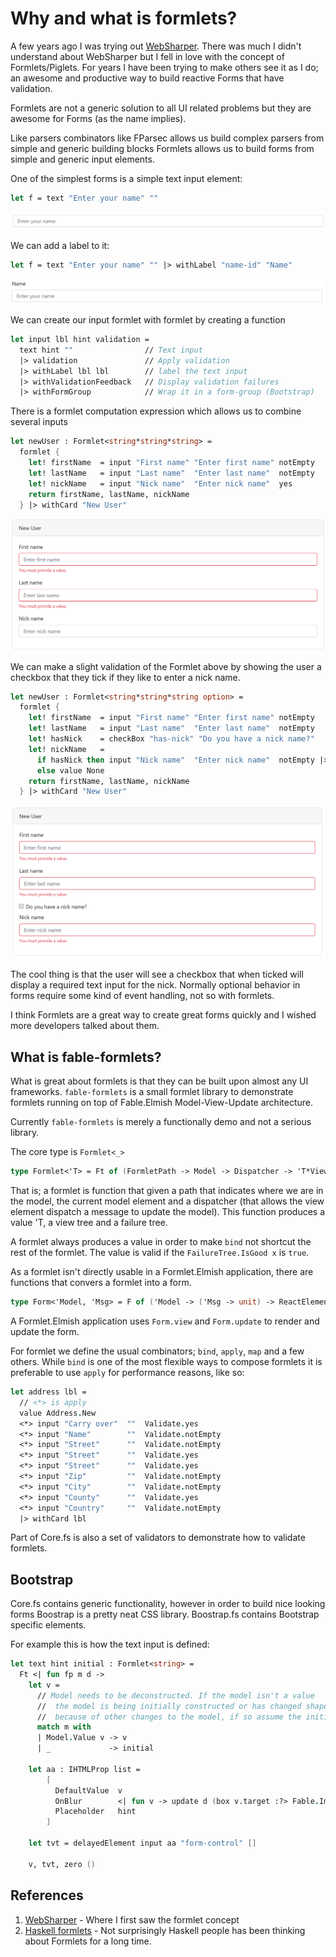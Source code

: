 # Why and what is formlets?

A few years ago I was trying out [WebSharper](http://websharper.com/). There was much I didn't understand about WebSharper but I fell in love with the concept of Formlets/Piglets. For years I have been trying to make others see it as I do; an awesome and productive way to build reactive Forms that have validation.

Formlets are not a generic solution to all UI related problems but they are awesome for Forms (as the name implies).

Like parsers combinators like FParsec allows us build complex parsers from simple and generic building blocks Formlets allows us to build forms from simple and generic input elements.

One of the simplest forms is a simple text input element:

```fsharp
let f = text "Enter your name" ""
```

![A single input formlet](images/example-0001.PNG)

We can add a label to it:

```fsharp
let f = text "Enter your name" "" |> withLabel "name-id" "Name"
```

![A single labeled input formlet](images/example-0002.PNG)

We can create our input formlet with formlet by creating a function

```fsharp
let input lbl hint validation =
  text hint ""                // Text input
  |> validation               // Apply validation
  |> withLabel lbl lbl        // label the text input
  |> withValidationFeedback   // Display validation failures
  |> withFormGroup            // Wrap it in a form-group (Bootstrap)
```

There is a formlet computation expression which allows us to combine several inputs

```fsharp
let newUser : Formlet<string*string*string> =
  formlet {
    let! firstName  = input "First name" "Enter first name" notEmpty
    let! lastName   = input "Last name"  "Enter last name"  notEmpty
    let! nickName   = input "Nick name"  "Enter nick name"  yes
    return firstName, lastName, nickName
  } |> withCard "New User"
```

![A customer formlet](images/example-0003.PNG)

We can make a slight validation of the Formlet above by showing the user a checkbox that they tick if they like to enter a nick name.

```fsharp
let newUser : Formlet<string*string*string option> =
  formlet {
    let! firstName  = input "First name" "Enter first name" notEmpty
    let! lastName   = input "Last name"  "Enter last name"  notEmpty
    let! hasNick    = checkBox "has-nick" "Do you have a nick name?"
    let! nickName   =
      if hasNick then input "Nick name"  "Enter nick name"  notEmpty |>> Some
      else value None
    return firstName, lastName, nickName
  } |> withCard "New User"
```

![A customer formlet](images/example-0004.PNG)

The cool thing is that the user will see a checkbox that when ticked will display a required text input for the nick. Normally optional behavior in forms require some kind of event handling, not so with formlets.


I think Formlets are a great way to create great forms quickly and I wished more developers talked about them.

## What is fable-formlets?

What is great about formlets is that they can be built upon almost any UI frameworks. `fable-formlets` is a small formlet library to demonstrate formlets running on top of Fable.Elmish Model-View-Update architecture.

Currently `fable-formlets` is merely a functionally demo and not a serious library.

The core type is `Formlet<_>`

```fsharp
type Formlet<'T> = Ft of (FormletPath -> Model -> Dispatcher -> 'T*ViewTree*FailureTree)
```

That is; a formlet is function that given a path that indicates where we are in the model, the current model element and a dispatcher (that allows the view element dispatch a message to update the model). This function produces a value 'T, a view tree and a failure tree.

A formlet always produces a value in order to make `bind` not shortcut the rest of the formlet. The value is valid if the `FailureTree.IsGood x` is `true`.

As a formlet isn't directly usable in a Formlet.Elmish application, there are functions that convers a formlet into a form.

```fsharp
type Form<'Model, 'Msg> = F of ('Model -> ('Msg -> unit) -> ReactElement)
```

A Formlet.Elmish application uses `Form.view` and `Form.update` to render and update the form.

For formlet we define the usual combinators; `bind`, `apply`, `map` and a few others. While `bind` is one of the most flexible ways to compose formlets it is preferable to use `apply` for performance reasons, like so:

```fsharp
let address lbl =
  // <*> is apply
  value Address.New
  <*> input "Carry over"  ""  Validate.yes
  <*> input "Name"        ""  Validate.notEmpty
  <*> input "Street"      ""  Validate.notEmpty
  <*> input "Street"      ""  Validate.yes
  <*> input "Street"      ""  Validate.yes
  <*> input "Zip"         ""  Validate.notEmpty
  <*> input "City"        ""  Validate.notEmpty
  <*> input "County"      ""  Validate.yes
  <*> input "Country"     ""  Validate.notEmpty
  |> withCard lbl
```

Part of Core.fs is also a set of validators to demonstrate how to validate formlets.

## Bootstrap

Core.fs contains generic functionality, however in order to build nice looking forms Boostrap is a pretty neat CSS library. Boostrap.fs contains Bootstrap specific elements.

For example this is how the text input is defined:

```fsharp
let text hint initial : Formlet<string> =
  Ft <| fun fp m d ->
    let v =
      // Model needs to be deconstructed. If the model isn't a value
      //  the model is being initially constructed or has changed shape
      //  because of other changes to the model, if so assume the initial value
      match m with
      | Model.Value v -> v
      | _             -> initial

    let aa : IHTMLProp list =
        [
          DefaultValue  v
          OnBlur        <| fun v -> update d (box v.target :?> Fable.Import.Browser.HTMLInputElement).value
          Placeholder   hint
        ]

    let tvt = delayedElement input aa "form-control" []

    v, tvt, zero ()
```

## References

1. [WebSharper](http://websharper.com/) - Where I first saw the formlet concept
2. [Haskell formlets](https://chrisdone.com/posts/haskell-formlets) - Not surprisingly Haskell people has been thinking about Formlets for a long time.
